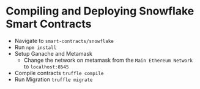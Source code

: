 # Compiling and Deploying Snowflake Smart Contracts

- Navigate to `smart-contracts/snowflake`
- Run `npm install`
- Setup Ganache and Metamask
  - Change the network on metamask from the `Main Ethereum Network` to `localhost:8545`
- Compile contracts `truffle compile`
- Run Migration `truffle migrate`
